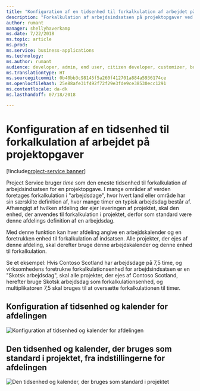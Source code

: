 ```yaml
---
title: "Konfiguration af en tidsenhed til forkalkulation af arbejdet på projektopgaver"
description: "Forkalkulation af arbejdsindsatsen på projektopgaver ved hjælp af en konfigurerbar tidsenhed"
author: rumant
manager: shellyhaverkamp
ms.date: 7/22/2018
ms.topic: article
ms.prod: 
ms.service: business-applications
ms.technology: 
ms.author: rumant
audience: developer, admin, end user, citizen developer, customizer, business analyst, IT pro
ms.translationtype: HT
ms.sourcegitcommit: 0b40bb3c98145f5a260f412701a884a5936174ce
ms.openlocfilehash: 25e88afe31f492f72f29e3fde9ce38530ecc1291
ms.contentlocale: da-dk
ms.lasthandoff: 07/18/2018

---
```

#  <a name="configure-a-unit-of-time-for-estimating-work-on-project-tasks"></a>Konfiguration af en tidsenhed til forkalkulation af arbejdet på projektopgaver

[!include[project-service banner](../../../includes/project-service.md)]




Project Service bruger *time* som den eneste tidsenhed til forkalkulation af arbejdsindsatsen for en projektopgave. I mange områder af verden foretages forkalkulation i "arbejdsdage", hvor hvert land eller område har sin særskilte definition af, hvor mange timer en typisk arbejdsdag består af. Afhængigt af hvilken afdeling der ejer leveringen af projektet, skal den enhed, der anvendes til forkalkulation i projektet, derfor som standard være denne afdelings definition af en arbejdsdag. 

Med denne funktion kan hver afdeling angive en arbejdskalender og en foretrukken enhed til forkalkulation af indsatsen. Alle projekter, der ejes af denne afdeling, skal derefter bruge denne arbejdskalender og denne enhed til forkalkulation. 

Se et eksempel: Hvis Contoso Scotland har arbejdsdage på 7,5 time, og virksomhedens foretrukne forkalkulationsenhed for arbejdsindsatsen er en "Skotsk arbejdsdag", skal alle projekter, der ejes af Contoso Scotland, herefter bruge Skotsk arbejdsdag som forkalkulationsenhed, og multiplikatoren 7,5 skal bruges til at oversætte forkalkulationen til timer. 

## <a name="setting-up-time-unit-and-calendar-on-the-organizational-unit"></a>Konfiguration af tidsenhed og kalender for afdelingen

![Konfiguration af tidsenhed og kalender for afdelingen](media/Setting-time-unit-on-the-orgunit.png "Konfiguration af tidsenhed og kalender for afdelingen")

## <a name="defaulting-time-unit-and-calendar-on-the-project-from-the-settings-on-the-organizational-unit"></a>Den tidsenhed og kalender, der bruges som standard i projektet, fra indstillingerne for afdelingen

![Den tidsenhed og kalender, der bruges som standard i projektet](media/Defaulting-time-unit-calendar-on-the-project.png "Den tidsenhed og kalender, der bruges som standard i projektet")
<!-- Picture 2 -->

